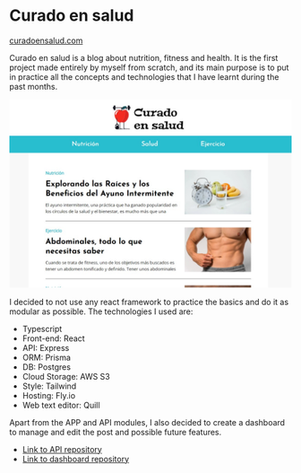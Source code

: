 # Curado en salud

[curadoensalud.com](https://curadoensalud.com)

Curado en salud is a blog about nutrition, fitness and health. It is the first project made entirely by myself from scratch, and its main purpose is to put in practice all the concepts and technologies that I have learnt during the past months.

![Dashboard screenshot](/src/assets/app-screenshot.png)

I decided to not use any react framework to practice the basics and do it as modular as possible. The technologies I used are:

- Typescript
- Front-end: React
- API: Express
- ORM: Prisma
- DB: Postgres
- Cloud Storage: AWS S3
- Style: Tailwind
- Hosting: Fly.io
- Web text editor: Quill

Apart from the APP and API modules, I also decided to create a dashboard to manage and edit the post and possible future features.

- [Link to API repository](https://github.com/JSaimonDev/curado-en-salud-apI)
- [Link to dashboard repository](https://github.com/JSaimonDev/curado-en-salud-dashboard)
